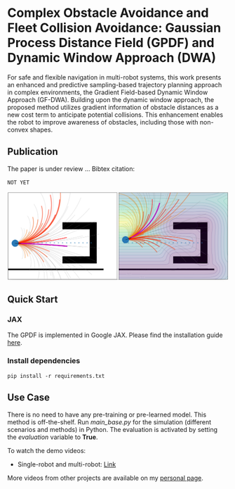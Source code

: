 # Complex Obstacle Avoidance and Fleet Collision Avoidance: Gaussian Process Distance Field (GPDF) and Dynamic Window Approach (DWA)
For safe and flexible navigation in multi-robot systems, this work presents an enhanced and predictive sampling-based trajectory planning approach in complex environments, the Gradient Field-based Dynamic Window Approach (GF-DWA). 
Building upon the dynamic window approach, the proposed method utilizes gradient information of obstacle distances as a new cost term to anticipate potential collisions. This enhancement enables the robot to improve awareness of obstacles, including those with non-convex shapes. 

## Publication
The paper is under review ...
Bibtex citation:
```
NOT YET
```

![Example](doc/cover.png "Example")

## Quick Start

### JAX
The GPDF is implemented in Google JAX. Please find the installation guide [here](https://docs.jax.dev/en/latest/quickstart.html).

### Install dependencies
```
pip install -r requirements.txt
```

## Use Case
There is no need to have any pre-training or pre-learned model. This method is off-the-shelf.
Run *main_base.py* for the simulation (different scenarios and methods) in Python. The evaluation is activated by setting the *evaluation* variable to **True**.

To watch the demo videos:
- Single-robot and multi-robot: [Link](https://youtu.be/Et4C5oGHlF0)

More videos from other projects are available on my [personal page](https://woodenonez.github.io/).
